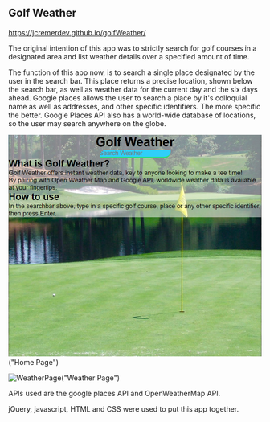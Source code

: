## Golf Weather 
https://jcremerdev.github.io/golfWeather/



The original intention of this app was to strictly search for golf courses in a designated area and list weather details over a specified amount of time.

The function of this app now, is to search a single place designated by the user in the search bar. This place returns a precise location, shown below the search bar, as well as weather data for the current day and the six days ahead. Google places allows the user to search a place by it's colloquial name as well as addresses, and other specific identifiers. The more specific the better. Google Places API also has a world-wide database of locations, so the user may search anywhere on the globe.

![HomePage](https://github.com/jcremerdev/golfWeather/blob/master/golfWeatherHP.PNG?raw=true)("Home Page")

![WeatherPage]()("Weather Page")

APIs used are the google places API and OpenWeatherMap API.

jQuery, javascript, HTML and CSS were used to put this app together. 
